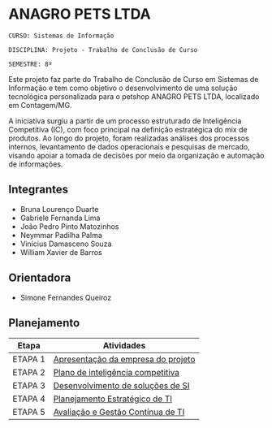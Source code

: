 # ANAGRO PETS LTDA

`CURSO: Sistemas de Informação`

`DISCIPLINA: Projeto - Trabalho de Conclusão de Curso`

`SEMESTRE: 8º`

Este projeto faz parte do Trabalho de Conclusão de Curso em Sistemas de Informação e tem como objetivo o desenvolvimento de uma solução tecnológica personalizada para o petshop ANAGRO PETS LTDA, localizado em Contagem/MG.

A iniciativa surgiu a partir de um processo estruturado de Inteligência Competitiva (IC), com foco principal na definição estratégica do mix de produtos. Ao longo do projeto, foram realizadas análises dos processos internos, levantamento de dados operacionais e pesquisas de mercado, visando apoiar a tomada de decisões por meio da organização e automação de informações.


## Integrantes

* Bruna Lourenço Duarte
* Gabriele Fernanda Lima
* João Pedro Pinto Matozinhos
* Neymmar Padilha Palma
* Vinícius Damasceno Souza
* William Xavier de Barros 


## Orientadora

* Simone Fernandes Queiroz


## Planejamento

| Etapa         | Atividades |
|  :----:   | ----------- |
| ETAPA 1         |[Apresentação da empresa do projeto](docs/etapa1.md) <br> |
| ETAPA 2         |[Plano de inteligência competitiva](docs/etapa2.md) <br> |
| ETAPA 3         |[Desenvolvimento de soluções de SI](docs/etapa3.md) <br> |
| ETAPA 4         |[Planejamento Estratégico de TI](docs/etapa4.md) <br> |
| ETAPA 5         |[Avaliação e Gestão Contínua de TI](docs/etapa5.md) <br> |
